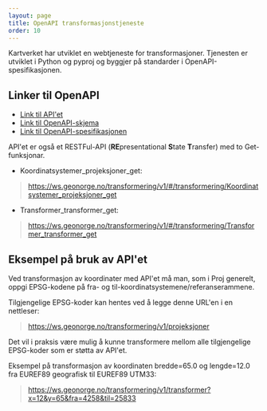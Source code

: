 ```yaml
---
layout: page
title: OpenAPI transformasjonstjeneste
order: 10
---
```


Kartverket har utviklet en webtjeneste for transformasjoner. Tjenesten er utviklet i Python og pyproj og byggjer på standarder i OpenAPI-spesifikasjonen. 

## Linker til OpenAPI

* [Link til API'et](https://ws.geonorge.no/transformering/v1/)
* [Link til OpenAPI-skjema](https://ws.geonorge.no/transformering/v1/openapi.json)
* [Link til OpenAPI-spesifikasjonen](https://swagger.io/specification/)		

API'et er også et RESTFul-API (**RE**presentational **S**tate **T**ransfer) med to Get-funksjonar.

* Koordinatsystemer_projeksjoner_get:
> https://ws.geonorge.no/transformering/v1/#/transformering/Koordinatsystemer_projeksjoner_get

* Transformer_transformer_get:
> https://ws.geonorge.no/transformering/v1/#/transformering/Transformer_transformer_get

## Eksempel på bruk av API'et

Ved transformasjon av koordinater med API'et må man, som i Proj generelt, oppgi EPSG-kodene på fra- og til-koordinatsystemene/referanserammene.		

Tilgjengelige EPSG-koder kan hentes ved å legge denne URL'en i en nettleser:

> https://ws.geonorge.no/transformering/v1/projeksjoner

Det vil i praksis være mulig å kunne transformere mellom alle tilgjengelige EPSG-koder som er støtta av API'et.		

Eksempel på transformasjon av koordinaten bredde=65.0 og lengde=12.0 fra EUREF89 geografisk til EUREF89 UTM33:

> https://ws.geonorge.no/transformering/v1/transformer?x=12&y=65&fra=4258&til=25833

<!--
## Testing med net core

* Leggje inn referanse til testklienten.

-->
